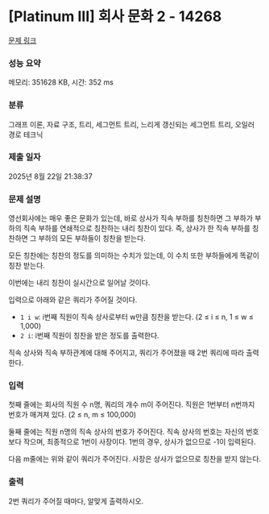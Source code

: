 # [Platinum III] 회사 문화 2 - 14268 

[문제 링크](https://www.acmicpc.net/problem/14268) 

### 성능 요약

메모리: 351628 KB, 시간: 352 ms

### 분류

그래프 이론, 자료 구조, 트리, 세그먼트 트리, 느리게 갱신되는 세그먼트 트리, 오일러 경로 테크닉

### 제출 일자

2025년 8월 22일 21:38:37

### 문제 설명

<p>영선회사에는 매우 좋은 문화가 있는데, 바로 상사가 직속 부하를 칭찬하면 그 부하가 부하의 직속 부하를 연쇄적으로 칭찬하는 내리 칭찬이 있다. 즉, 상사가 한 직속 부하를 칭찬하면 그 부하의 모든 부하들이 칭찬을 받는다.</p>

<p>모든 칭찬에는 칭찬의 정도를 의미하는 수치가 있는데, 이 수치 또한 부하들에게 똑같이 칭찬 받는다.</p>

<p>이번에는 내리 칭찬이 실시간으로 일어날 것이다.</p>

<p>입력으로 아래와 같은 쿼리가 주어질 것이다.</p>

<ul>
	<li><code>1 i w</code>: i번째 직원이 직속 상사로부터 w만큼 칭찬을 받는다. (2 ≤ i ≤ n, 1 ≤ w ≤ 1,000)</li>
	<li><code>2 i</code>: i번째 직원이 칭찬을 받은 정도를 출력한다.</li>
</ul>

<p>직속 상사와 직속 부하관계에 대해 주어지고, 쿼리가 주어졌을 때 2번 쿼리에 따라 출력한다.</p>

### 입력 

 <p>첫째 줄에는 회사의 직원 수 n명, 쿼리의 개수 m이 주어진다. 직원은 1번부터 n번까지 번호가 매겨져 있다. (2 ≤ n, m ≤ 100,000)</p>

<p>둘째 줄에는 직원 n명의 직속 상사의 번호가 주어진다. 직속 상사의 번호는 자신의 번호보다 작으며, 최종적으로 1번이 사장이다. 1번의 경우, 상사가 없으므로 -1이 입력된다.</p>

<p>다음 m줄에는 위와 같이 쿼리가 주어진다. 사장은 상사가 없으므로 칭찬을 받지 않는다.</p>

### 출력 

 <p>2번 쿼리가 주어질 때마다, 알맞게 출력하시오.</p>


